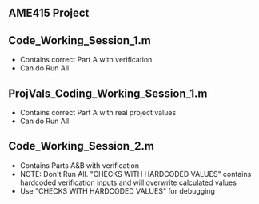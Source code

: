 ## AME415 Project

## Code_Working_Session_1.m
- Contains correct Part A with verification
- Can do Run All

## ProjVals_Coding_Working_Session_1.m
- Contains correct Part A with real project values
- Can do Run All

## Code_Working_Session_2.m
- Contains Parts A&B with verification
- NOTE: Don't Run All.  "CHECKS WITH HARDCODED VALUES" contains hardcoded verification inputs and will overwrite calculated values
- Use "CHECKS WITH HARDCODED VALUES" for debugging

